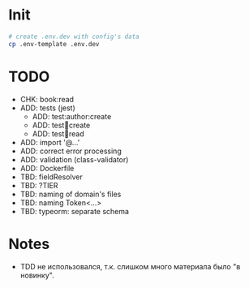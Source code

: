 # Init

```bash
# create .env.dev with config's data
cp .env-template .env.dev
```

# TODO

-   CHK: book:read
-   ADD: tests (jest)
    -   ADD: test:author:create
    -   ADD: test:book:create
    -   ADD: test:book:read
-   ADD: import '@...'
-   ADD: correct error processing
-   ADD: validation (class-validator)
-   ADD: Dockerfile
-   TBD: fieldResolver
-   TBD: ?TIER
-   TBD: naming of domain's files
-   TBD: naming Token<...>
-   TBD: typeorm: separate schema

# Notes

-   TDD не использовался, т.к. слишком много материала было "в новинку".
